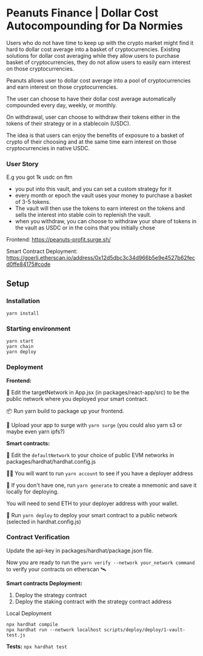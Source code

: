 # Peanuts Finance | Dollar Cost Autocompounding for Da Normies


Users who do not have time to keep up with the crypto market might find it hard to dollar cost average into a basket of cryptocurrencies.
Existing solutions for dollar cost averaging while they allow users to purchase basket of cryptocurrencies, they do not allow users to easily earn interest on those cryptocurrencies.

Peanuts allows user to dollar cost average into a pool of cryptocurrencies and earn interest on those cryptocurrencies.

The user can choose to have their dollar cost average automatically compounded every day, weekly, or monthly.

On withdrawal, user can choose to withdraw their tokens either in the tokens of their strategy or in a stablecoin (USDC).

The idea is that users can enjoy the benefits of exposure to a basket of crypto of their choosing and at the same time earn interest on those cryptocurrencies in native USDC.

### User Story
E.g you got 1k usdc on ftm

- you put into this vault, and you can set a custom strategy for it
- every month or epoch the vault uses your money to purchase a basket of 3-5 tokens. 
- The vault will then use the tokens to earn interest on the tokens and sells the interest into stable coin to replenish the vault.
- when you withdraw, you can choose to withdraw your share of tokens in the vault as USDC or in the coins that you initially chose




Frontend:
https://peanuts-profit.surge.sh/

Smart Contract Deployment:
<https://goerli.etherscan.io/address/0x12d5dbc3c34d966b5e9e4527b62fecd0ffe84175#code>



## Setup 


### Installation
```
yarn install
```

### Starting environment
```
yarn start
yarn chain
yarn deploy
```


### Deployment 

**Frontend:**

📝 Edit the targetNetwork in App.jsx (in packages/react-app/src) to be the public network where you deployed your smart contract.

📦 Run yarn build to package up your frontend.

💽 Upload your app to surge with `yarn surge` (you could also yarn s3 or maybe even yarn ipfs?)


**Smart contracts:**

📡 Edit the `defaultNetwork` to your choice of public EVM networks in packages/hardhat/hardhat.config.js

👩‍🚀 You will want to run `yarn account` to see if you have a deployer address

🔐 If you don't have one, run `yarn generate` to create a mnemonic and save it locally for deploying.


You will need to send ETH to your deployer address with your wallet.

🚀 Run `yarn deploy` to deploy your smart contract to a public network (selected in hardhat.config.js)

### Contract Verification

Update the api-key in packages/hardhat/package.json file.

Now you are ready to run the `yarn verify --network your_network command` to verify your contracts on etherscan 🛰



**Smart contracts Deployment:**
1. Deploy the strategy contract 
2. Deploy the staking contract with the strategy contract address

Local Deployment
```
npx hardhat compile
npx hardhat run --network localhost scripts/deploy/deploy/1-vault-test.js

```


**Tests:**
`npx hardhat test`
